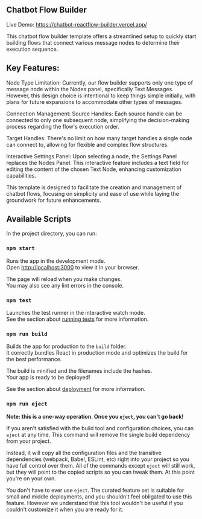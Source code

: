 ## Chatbot Flow Builder
Live Demo: https://chatbot-reactflow-builder.vercel.app/

This chatbot flow builder template offers a streamlined setup to quickly start building flows that connect various message nodes to determine their execution sequence.

## Key Features:

Node Type Limitation: Currently, our flow builder supports only one type of message node within the Nodes panel, specifically Text Messages. However, this design choice is intentional to keep things simple initially, with plans for future expansions to accommodate other types of messages.

Connection Management:
Source Handles: Each source handle can be connected to only one subsequent node, simplifying the decision-making process regarding the flow's execution order.

Target Handles: There's no limit on how many target handles a single node can connect to, allowing for flexible and complex flow structures.

Interactive Settings Panel: Upon selecting a node, the Settings Panel replaces the Nodes Panel. This interactive feature includes a text field for editing the content of the chosen Text Node, enhancing customization capabilities.

This template is designed to facilitate the creation and management of chatbot flows, focusing on simplicity and ease of use while laying the groundwork for future enhancements.

## Available Scripts

In the project directory, you can run:

### `npm start`

Runs the app in the development mode.\
Open [http://localhost:3000](http://localhost:3000) to view it in your browser.

The page will reload when you make changes.\
You may also see any lint errors in the console.

### `npm test`

Launches the test runner in the interactive watch mode.\
See the section about [running tests](https://facebook.github.io/create-react-app/docs/running-tests) for more information.

### `npm run build`

Builds the app for production to the `build` folder.\
It correctly bundles React in production mode and optimizes the build for the best performance.

The build is minified and the filenames include the hashes.\
Your app is ready to be deployed!

See the section about [deployment](https://facebook.github.io/create-react-app/docs/deployment) for more information.

### `npm run eject`

**Note: this is a one-way operation. Once you `eject`, you can't go back!**

If you aren't satisfied with the build tool and configuration choices, you can `eject` at any time. This command will remove the single build dependency from your project.

Instead, it will copy all the configuration files and the transitive dependencies (webpack, Babel, ESLint, etc) right into your project so you have full control over them. All of the commands except `eject` will still work, but they will point to the copied scripts so you can tweak them. At this point you're on your own.

You don't have to ever use `eject`. The curated feature set is suitable for small and middle deployments, and you shouldn't feel obligated to use this feature. However we understand that this tool wouldn't be useful if you couldn't customize it when you are ready for it.